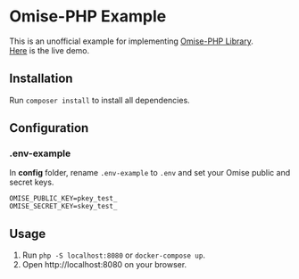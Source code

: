 # Omise-PHP Example

This is an unofficial example for implementing [Omise-PHP Library](https://github.com/omise/omise-php).  
[Here](https://omise-php-example.herokuapp.com/) is the live demo.

## Installation

Run `composer install` to install all dependencies.

## Configuration

### .env-example

In **config** folder, rename `.env-example` to `.env` and set your Omise public and secret keys.

```
OMISE_PUBLIC_KEY=pkey_test_
OMISE_SECRET_KEY=skey_test_
```

## Usage

1. Run `php -S localhost:8080` or `docker-compose up`.
2. Open http://localhost:8080 on your browser.
